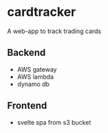 # cardtracker
A web-app to track trading cards

## Backend
* AWS gateway
* AWS lambda
* dynamo db

## Frontend 
* svelte spa from s3 bucket
